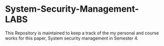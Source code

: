 # System-Security-Management-LABS
This Repository is maintained to keep a track of the my personal and course works for this paper, System security management in Semester 4.
